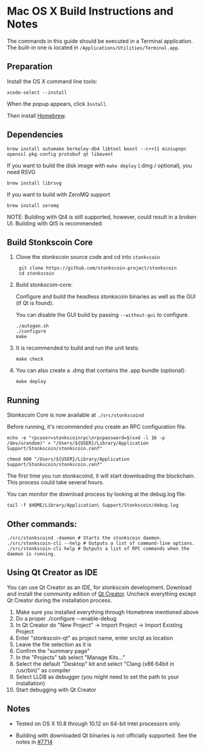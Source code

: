 Mac OS X Build Instructions and Notes
====================================
The commands in this guide should be executed in a Terminal application.
The built-in one is located in `/Applications/Utilities/Terminal.app`.

Preparation
-----------
Install the OS X command line tools:

`xcode-select --install`

When the popup appears, click `Install`.

Then install [Homebrew](https://brew.sh).

Dependencies
----------------------

    brew install automake berkeley-db4 libtool boost --c++11 miniupnpc openssl pkg-config protobuf qt libevent

If you want to build the disk image with `make deploy` (.dmg / optional), you need RSVG

    brew install librsvg

If you want to build with ZeroMQ support
    
    brew install zeromq

NOTE: Building with Qt4 is still supported, however, could result in a broken UI. Building with Qt5 is recommended.

Build Stonkscoin Core
------------------------

1. Clone the stonkscoin source code and cd into `stonkscoin`

        git clone https://github.com/stonkscoin-project/stonkscoin
        cd stonkscoin

2.  Build stonkscoin-core:

    Configure and build the headless stonkscoin binaries as well as the GUI (if Qt is found).

    You can disable the GUI build by passing `--without-gui` to configure.

        ./autogen.sh
        ./configure
        make

3.  It is recommended to build and run the unit tests:

        make check

4.  You can also create a .dmg that contains the .app bundle (optional):

        make deploy

Running
-------

Stonkscoin Core is now available at `./src/stonkscoind`

Before running, it's recommended you create an RPC configuration file.

    echo -e "rpcuser=stonkscoinrpc\nrpcpassword=$(xxd -l 16 -p /dev/urandom)" > "/Users/${USER}/Library/Application Support/Stonkscoin/stonkscoin.conf"

    chmod 600 "/Users/${USER}/Library/Application Support/Stonkscoin/stonkscoin.conf"

The first time you run stonkscoind, it will start downloading the blockchain. This process could take several hours.

You can monitor the download process by looking at the debug.log file:

    tail -f $HOME/Library/Application\ Support/Stonkscoin/debug.log

Other commands:
-------

    ./src/stonkscoind -daemon # Starts the stonkscoin daemon.
    ./src/stonkscoin-cli --help # Outputs a list of command-line options.
    ./src/stonkscoin-cli help # Outputs a list of RPC commands when the daemon is running.

Using Qt Creator as IDE
------------------------
You can use Qt Creator as an IDE, for stonkscoin development.
Download and install the community edition of [Qt Creator](https://www.qt.io/download/).
Uncheck everything except Qt Creator during the installation process.

1. Make sure you installed everything through Homebrew mentioned above
2. Do a proper ./configure --enable-debug
3. In Qt Creator do "New Project" -> Import Project -> Import Existing Project
4. Enter "stonkscoin-qt" as project name, enter src/qt as location
5. Leave the file selection as it is
6. Confirm the "summary page"
7. In the "Projects" tab select "Manage Kits..."
8. Select the default "Desktop" kit and select "Clang (x86 64bit in /usr/bin)" as compiler
9. Select LLDB as debugger (you might need to set the path to your installation)
10. Start debugging with Qt Creator

Notes
-----

* Tested on OS X 10.8 through 10.12 on 64-bit Intel processors only.

* Building with downloaded Qt binaries is not officially supported. See the notes in [#7714](https://github.com/bitcoin/bitcoin/issues/7714)
